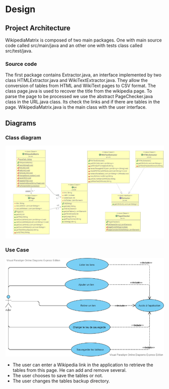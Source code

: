 Design
======


## Project Architecture

WikipediaMatrix is composed of two main packages. One with main source code called src/main/java and an other one with tests class called src/test/java.

### Source code

The first package contains Extractor.java, an interface implemented by two class HTMLExtractor.java and WikiTextExtractor.java. They allow the conversion of tables from HTML and WikiText pages to CSV format. The class page.java is used to recover the title from the wikipedia page. To parse the page to be processed we use the abstract PageChecker.java class in the URL.java class. Its check the links and if there are tables in the page. WikipediaMatrix.java is the main class with the user interface.

## Diagrams

### Class diagram

![](/media/Class_Diagram.png)

### Use Case

![](/media/Use_Case.png)
- The user can enter a Wikipedia link in the application to retrieve the tables from this page. He can add and remove several.
- The user chooses to save the tables or not.
- The user changes the tables backup directory.
